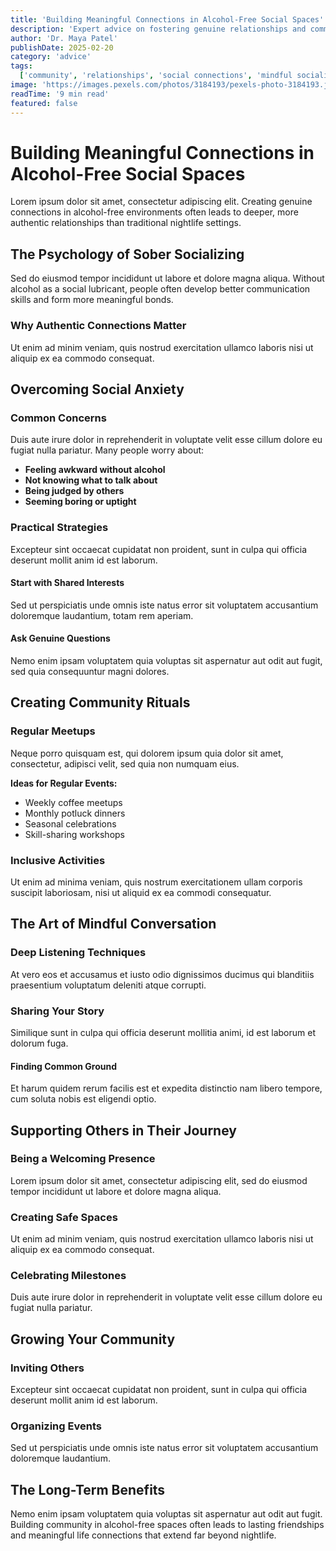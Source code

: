 ```yaml
---
title: 'Building Meaningful Connections in Alcohol-Free Social Spaces'
description: 'Expert advice on fostering genuine relationships and community connections in venues that prioritize mindful socializing over drinking.'
author: 'Dr. Maya Patel'
publishDate: 2025-02-20
category: 'advice'
tags:
  ['community', 'relationships', 'social connections', 'mindful socializing']
image: 'https://images.pexels.com/photos/3184193/pexels-photo-3184193.jpeg?auto=compress&cs=tinysrgb&w=800'
readTime: '9 min read'
featured: false
---
```


# Building Meaningful Connections in Alcohol-Free Social Spaces

Lorem ipsum dolor sit amet, consectetur adipiscing elit. Creating genuine connections in alcohol-free environments often leads to deeper, more authentic relationships than traditional nightlife settings.

## The Psychology of Sober Socializing

Sed do eiusmod tempor incididunt ut labore et dolore magna aliqua. Without alcohol as a social lubricant, people often develop better communication skills and form more meaningful bonds.

### Why Authentic Connections Matter

Ut enim ad minim veniam, quis nostrud exercitation ullamco laboris nisi ut aliquip ex ea commodo consequat.

## Overcoming Social Anxiety

### Common Concerns

Duis aute irure dolor in reprehenderit in voluptate velit esse cillum dolore eu fugiat nulla pariatur. Many people worry about:

- **Feeling awkward without alcohol**
- **Not knowing what to talk about**
- **Being judged by others**
- **Seeming boring or uptight**

### Practical Strategies

Excepteur sint occaecat cupidatat non proident, sunt in culpa qui officia deserunt mollit anim id est laborum.

#### Start with Shared Interests

Sed ut perspiciatis unde omnis iste natus error sit voluptatem accusantium doloremque laudantium, totam rem aperiam.

#### Ask Genuine Questions

Nemo enim ipsam voluptatem quia voluptas sit aspernatur aut odit aut fugit, sed quia consequuntur magni dolores.

## Creating Community Rituals

### Regular Meetups

Neque porro quisquam est, qui dolorem ipsum quia dolor sit amet, consectetur, adipisci velit, sed quia non numquam eius.

**Ideas for Regular Events:**

- Weekly coffee meetups
- Monthly potluck dinners
- Seasonal celebrations
- Skill-sharing workshops

### Inclusive Activities

Ut enim ad minima veniam, quis nostrum exercitationem ullam corporis suscipit laboriosam, nisi ut aliquid ex ea commodi consequatur.

## The Art of Mindful Conversation

### Deep Listening Techniques

At vero eos et accusamus et iusto odio dignissimos ducimus qui blanditiis praesentium voluptatum deleniti atque corrupti.

### Sharing Your Story

Similique sunt in culpa qui officia deserunt mollitia animi, id est laborum et dolorum fuga.

#### Finding Common Ground

Et harum quidem rerum facilis est et expedita distinctio nam libero tempore, cum soluta nobis est eligendi optio.

## Supporting Others in Their Journey

### Being a Welcoming Presence

Lorem ipsum dolor sit amet, consectetur adipiscing elit, sed do eiusmod tempor incididunt ut labore et dolore magna aliqua.

### Creating Safe Spaces

Ut enim ad minim veniam, quis nostrud exercitation ullamco laboris nisi ut aliquip ex ea commodo consequat.

### Celebrating Milestones

Duis aute irure dolor in reprehenderit in voluptate velit esse cillum dolore eu fugiat nulla pariatur.

## Growing Your Community

### Inviting Others

Excepteur sint occaecat cupidatat non proident, sunt in culpa qui officia deserunt mollit anim id est laborum.

### Organizing Events

Sed ut perspiciatis unde omnis iste natus error sit voluptatem accusantium doloremque laudantium.

## The Long-Term Benefits

Nemo enim ipsam voluptatem quia voluptas sit aspernatur aut odit aut fugit. Building community in alcohol-free spaces often leads to lasting friendships and meaningful life connections that extend far beyond nightlife.
